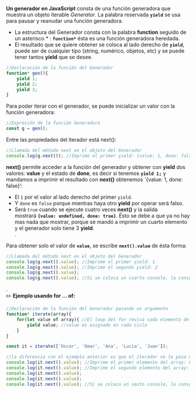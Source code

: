 **Un generador en JavaScript** consta de una función generadora que muestra un objeto iterable _Generator_. La palabra reservada **`yield`** se usa para pausar y reanudar una función generadora.

-   La estructura del Generador consta con la palabra **function** seguido de un asterísco * : **`function*`** ésta es una función generadora heredada.
-   El resultado que se quiere obtener se coloca al lado derecho de **`yield`**, puede ser de cualquier tipo (string, numérico, objetos, etc) y se puede tener tantos **yield** que se desee.

```js
//Declaración de la función del Generador
function* gen(){
	yield 1;
	yield 2;
	yield 3;
}
```

Para poder iterar con el generador, se puede inicializar un valor con la función generadora:

```js
//Expresión de la función Generadora
const g = gen();
```

Entre las propiedades del iterador está next():

```js
//Llamada del método next en el objeto del Generador
console.log(g.next()); //Imprime el primer yield: {value: 1, done: false} 
```

**next()** permite acceder a la función del generador y obtener con **yield** dos valores: **value** y el estado de **done**, es decir si tenemos **`yield 1;`** y mandamos a imprimir el resultado con **next()** obtenemos `{value: 1, done: false}’:

-   El `1` por el valor al lado derecho del primer `yield`.
-   Y `done` es `false` porque mientras haya otro **yield** por operar será falso.
-   Será `true` cuando se ejecute cuatro veces **next()** y la salida mostrará **`{value: undefined, done: true}`**. Ésto se debe a que ya no hay mas nada que mostrar, porque se mandó a imprimir un cuarto elemento y el generador solo tiene 3 **yield**.  
    .

Para obtener solo el valor de **`value`**, se escribe **`next().value`** de ésta forma:

```js
//Llamada del método next en el objeto del Generador
console.log(g.next().value); //Imprime el primer yield: 1
console.log(g.next().value); //Imprime el segundo yield: 2
console.log(g.next().value); 
console.log(g.next().value); //Si se coloca un cuarto console, la consola indica "Undefined"
```

.  
✏️ **Ejemplo usando for … of:**

```js
//Declaración de la función del Generador pasando un argumento
function* iterate(array){
    for(let value of array){ //El loop del for revisa cada elemento del array
        yield value; //value es asignado en cada ciclo
    }
}

const it = iterate(['Oscar', 'Omar', 'Ana', 'Lucia', 'Juan']); 

//la diferencia con el ejemplo anterior es que el iterador se le pasa un argumento
console.log(it.next().value); //Imprime el primer elemento del array: Oscar
console.log(it.next().value); //Imprime el segundo elemento del array: Omar
console.log(it.next().value);
console.log(it.next().value);
console.log(it.next().value); //Si se coloca un sexto console, la consola indica "Undefined"
```